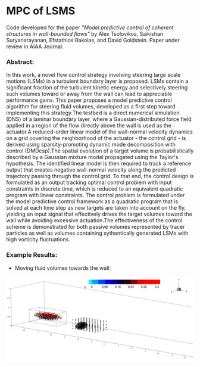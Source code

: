 # MPC of LSMS
Code developed for the paper *"Model predictive control of coherent structures in wall-bounded flows"* by Alex Tsolovikos, Saikishan Suryanarayanan, Efstathios Bakolas, and David Goldstein. Paper under review in AIAA Journal.

### Abstract:

In this work, a novel flow control strategy involving steering large scale motions (LSMs) in a turbulent boundary layer is proposed. LSMs contain a significant fraction of the turbulent kinetic energy and selectively steering such volumes toward or away from the wall can lead to appreciable performance gains. This paper proposes a model predictive control algorithm for steering fluid volumes, developed as a first step toward implementing this strategy.The testbed is a direct numerical simulation (DNS) of a laminar boundary layer, where a Gaussian-distributed force field applied in a region of the flow directly above the wall is used as the actuator.A reduced-order linear model of the wall-normal velocity dynamics on a grid covering the neighborhood of the actuator - the control grid - is derived using sparsity-promoting dynamic mode decomposition with control (DMDcsp).The spatial evolution of a target volume is probabilistically described by a Gaussian mixture model propagated using the Taylor's hypothesis. The identified linear model is then required to track a reference output that creates negative wall-normal velocity along the predicted trajectory passing through the control grid. To that end, the control design is formulated as an output tracking optimal control problem with input constraints in discrete time, which is reduced to an equivalent quadratic program with linear constraints. The control problem is formulated under the model predictive control framework as a quadratic program that is solved at each time step as new targets are taken into account on the fly, yielding an input signal that effectively drives the target volumes toward the wall while avoiding excessive actuation.The effectiveness of the control scheme is demonstrated for both passive volumes represented by tracer particles as well as volumes containing sythentically generated LSMs with high vorticity fluctuations.


### Example Results:

- Moving fluid volumes towards the wall:

![](animations/dns_animation.gif)

